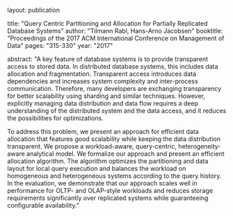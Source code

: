layout: publication

title: "Query Centric Partitioning and Allocation for Partially Replicated Database Systems"
author: "Tilmann Rabl, Hans-Arno Jacobsen"
booktitle: "Proceedings of the 2017 ACM International Conference on Management of Data"
pages: "315-330"
year: "2017"

abstract: "A key feature of database systems is to provide transparent access to stored data. 
In distributed database systems, this includes data allocation and fragmentation. Transparent 
access introduces data dependencies and increases system complexity and inter-process communication. 
Therefore, many developers are exchanging transparency for better scalability using sharding and 
similar techniques. However, explicitly managing data distribution and data flow requires a deep 
understanding of the distributed system and the data access, and it reduces the possibilities for optimizations.

To address this problem, we present an approach for efficient data allocation that features good 
scalability while keeping the data distribution transparent. We propose a workload-aware, 
query-centric, heterogeneity-aware analytical model. We formalize our approach and present an 
efficient allocation algorithm. The algorithm optimizes the partitioning and data layout for 
local query execution and balances the workload on homogeneous and heterogeneous systems according 
to the query history. In the evaluation, we demonstrate that our approach scales well in performance 
for OLTP- and OLAP-style workloads and reduces storage requirements significantly over replicated 
systems while guaranteeing configurable availability."


